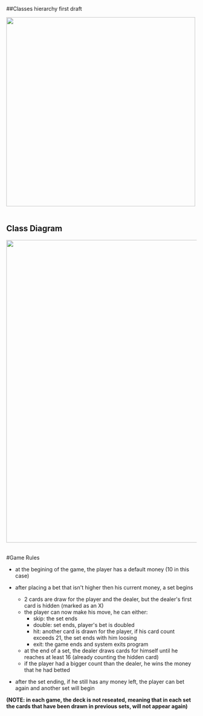 ##Classes hierarchy first draft

<img src="https://github.com/bgarrido7/FEUP_LPRO/blob/master/BlackJack/UMLs/classesHierarchy.png" width="500"><br><br>

## Class Diagram
<img src="https://github.com/bgarrido7/FEUP_LPRO/blob/master/BlackJack/UMLs/classDiagram.png" width="800"><br><br>

#Game Rules

* at the begining of the game, the player has a default money (10 in this case)
* after placing a bet that isn't higher then his current money, a set begins
  - 2 cards are draw for the player and the dealer, but the dealer's first card is hidden (marked as an X)
  - the player can now make his move, he can either:
    - skip: the set ends
    - double: set ends, player's bet is doubled
    - hit: another card is drawn for the player, if his card count exceeds 21, the set ends with him loosing
    - exit: the game ends and system exits program
  - at the end of a set, the dealer draws cards for himself until he reaches at least 16 (already counting the hidden card)
  - if the player had a bigger count than the dealer, he wins the money that he had betted 
  
* after the set ending, if he still has any money left, the player can bet again and another set will begin

**(NOTE: in each game, the deck is not reseated, meaning that in each set the cards that have been drawn in previous sets, will not appear again)**


